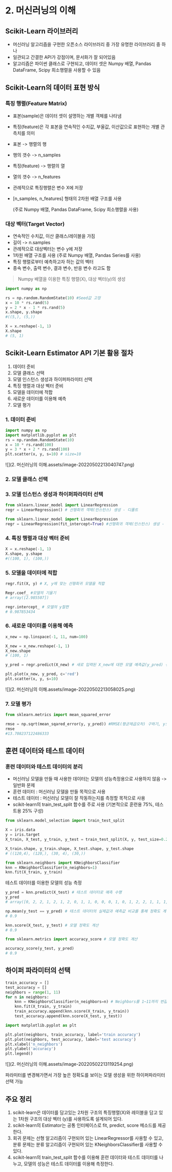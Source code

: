 # 2. 머신러닝의 이해

## Scikit-Learn 라이브러리

- 머신러닝 알고리즘을 구현한 오픈소스 라이브러리 중 가장 유명한 라이브러리 중 하나
- 일관되고 간결한 API가 강점이며, 문서화가 잘 되어있음
- 알고리즘은 파이썬 클래스로 구현되고, 데이터 셋은 Numpy 배열, Pandas DataFrame, Scipy 희소행렬을 사용할 수 있음



## Scikit-Learn의 데이터 표현 방식

 ### 특징 행렬(Feature Matrix)

- 표본(sample)은 데이터 셋이 설명하는 개별 객체를 나타냄

- 특징(feature)은 각 표본을 연속적인 수치값, 부울값, 이산값으로 표현하는 개별 관측치를 의미

- 표본 -> 행렬의 행

- 행의 갯수 -> n_samples

- 특징(feature) -> 행렬의 열

- 열의 갯수 -> n_features

- 관례적으로 특징행렬은 변수 X에 저장

- [n_samples, n_features] 형태의 2차원 배열 구조를 사용

  (주로 Numpy 배열, Pandas DataFrame, Scipy 희소행렬을 사용)

### 대상 벡터(Target Vector)

- 연속적인 수치값, 이산 클래스/레이블을 가짐
- 길이 -> n.samples
- 관례적으로 대상벡터는 변수 y에 저장
- 1차원 배열 구조를 사용 (주로 Numpy 배열, Pandas Series를 사용)
- 특징 행렬로부터 예측하고자 하는 값의 벡터
- 종속 변수, 출력 변수, 결과 변수, 반응 변수 라고도 함



> Numpy 배열을 이용한 특징 행렬(X), 대상 벡터(y)의 생성

```python
import numpy as np

rs = np.random.RandomState(10) #Seed값 고정
x = 10 * rs.rand(5)
y = 2 * x - 1 * rs.rand(5)
x.shape, y.shape
#((5,), (5,))
```

```python
X = x.reshape(-1, 1)
X.shape
# (5, 1)
```



## Scikit-Learn Estimator API 기본 활용 절차

1. 데이터 준비
2. 모델 클래스 선택
3. 모델 인스턴스 생성과 하이퍼파라미터 선택
4. 특징 행렬과 대상 벡터 준비
5. 모델을 데이터에 적합
6. 새로운 데이터를 이용해 예측
7. 모델 평가

### 1. 데이터 준비

``` python
import numpy as np
import matplotlib.pyplot as plt
rs = np.random.RandomState(10)
x = 10 * rs.rand(100)
y = 3 * x + 2 * rs.rand(100)
plt.scatter(x, y, s=10) # size=10
```

![](2. 머신러닝의 이해.assets/image-20220502213040747.png)

### 2. 모델 클래스 선택

### 3. 모델 인스턴스 생성과 하이퍼파라미터 선택

```python
from sklearn.linear_model import LinearRegression
regr = LinearRegression() # 선형회귀 객체(인스턴스) 생성 - 디폴트
```

```python
from sklearn.linear_model import LinearRegression
regr = LinearRegression(fit_intercept=True) #선형회귀 객체(인스턴스) 생성 - fit_intercept=True라는 하이퍼파라미터 제공
```

### 4. 특징 행렬과 대상 벡터 준비

```python
X = x.reshape(-1, 1)
X.shape, y.shape
#((100, 1), (100,))
```

### 5. 모델을 데이터에 적합

```python
regr.fit(X, y) # X, y에 맞는 선형회귀 모델을 적합
```

```python
Regr.coef_ #모델의 기울기
# array([2.985507])
```

```python
regr.intercept_ # 모델의 y절편
# 0.987853434
```

### 6. 새로운 데이터를 이용해 예측

```python
x_new = np.linspace(-1, 11, num=100)
```

```python
X_new = x_new.reshape(-1, 1)
X_new.shape
# (100, 1)
```

```python
y_pred = regr.predict(X_new) # 새로 입력된 X_new에 대한 모델 예측값(y_pred) 생성
```

```python
plt.plot(x_new, y_pred, c='red')
plt.scatter(x, y, s=10)
```

![](2. 머신러닝의 이해.assets/image-20220502213058025.png)

### 7. 모델 평가

```python
from sklearn.metrics import mean_squared_error

rmse = np.sqrt(mean_sqared_error(y, y_pred)) #RMSE(평균제곱오차) 구하기, y: 실제값, y_pred: 예측값
rmse
#13.708237122486333
```



## 훈련 데이터와 테스트 데이터

### 훈련 데이터와 테스트 데이터의 분리

- 머신러닝 모델을 만들 때 사용한 데이터는 모델의 성능측정용으로 사용하지 않음 -> 일반화 문제
- 훈련 데이터 : 머신러닝 모델을 만들 목적으로 사용
- 테스트 데이터 : 머신러닝 모델이 잘 작동하는지를 측정할 목적으로 사용
- scikit-learn의 train_test_split 함수를 주로 사용 (기본적으로 훈련용 75%, 테스트용 25% 구성)

```python
from sklearn.model_selection import train_test_split

X = iris.data
y = iris.target
X_train, X_test, y_train, y_test = train_test_split(X, y, test_size=0.2, random_state=25) # random_state : 데이터 재현을 위한 seed 값

X_train.shape, y_train.shape, X_test.shape, y_test.shape
# ((120,4), (120,), (30, 4), (30,))
```

```python
from sklearn.neighbors import KNeighborsClassifier
knn = KNeighborClassifier(n_neighbors=1)
knn.fit(X_train, y_train)
```

테스트 데이터를 이용한 모델의 성능 측정

```python
y_pred = knn.predict(X_test) # 테스트 데이터로 예측 수행
y_pred
# array([0, 2, 2, 1, 2, 1, 2, 0, 1, 1, 0, 0, 0, 1, 0, 1, 2, 2, 1, 1, 1, 1, 1, 0, 0, 2, 1, 2, 2, 0])
```

```python
np.mean(y_test == y_pred) # 테스트 데이터의 실제값과 예측값 비교를 통해 정확도 계산
# 0.9 
```

```python
knn.score(X_test, y_test) # 모델 정확도 계산
# 0.9
```

```python
from sklearn.metrics import accuracy_score # 모델 정확도 계산

accuracy_score(y_test, y_pred)
# 0.9
```

## 하이퍼 파라미터의 선택

```python
train_accuracy = []
test_accuracy = []
neighbors = range(1, 11)
for n in neighbors:
    knn = KNeighborsClassifier(n_neighbors=n) # Neighbors를 1~11까지 번갈아가며 설정해서 모델 적합 및 정확도 계산
    knn.fit(X_train, y_train)
    train_accuracy.append(knn.score(X_train, y_train))
    test_accuracy.append(knn.score(X_test, y_test))
```

```python
import matplotlib.pyplot as plt

plt.plot(neighbors, train_accuracy, label='train accuracy')
plt.plot(neighbors, test_accuracy, label='test accuracy')
plt.xlabel('n_neighbors')
plt.ylabel('accuracy')
plt.legend()
```

![](2. 머신러닝의 이해.assets/image-20220502213119254.png)

파라미터를 변경해가면서 가장 높은 정확도를 보이는 모델 생성을 위한 하이퍼파라미터 선택 가능



## 주요 정리

1. scikit-learn은 데이터를 담고있는 2차원 구조의 특징행렬(X)와 레이블을 담고 있는 1차원 구조의 대상 벡터 (y)를 사용하도록 설계되어 있다.
2. scikit-learn의 Estimator는 공통 인터페이스로 fit, predict, score 메소드를 제공한다.
3. 회귀 문제는 선형 알고리즘이 구현되어 있는 LinearRegressor를 사용할 수 있고, 분류 문제는 분류 알고리즘이 구현되어 있는 KNeighborsClassifier를 사용할 수 있다.
4. scikit-learn의 train_test_split 함수를 이용해 훈련 데이터와 테스트 데이터를 나누고, 모델의 성능은 테스트 데이터를 이용해 측정한다.